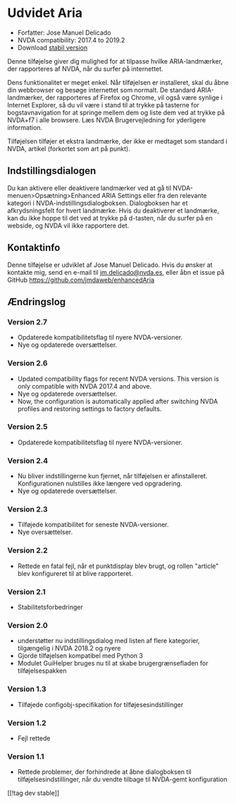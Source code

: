 # Udvidet Aria #

* Forfatter: Jose Manuel Delicado
* NVDA compatibility: 2017.4 to 2019.2
* Download [stabil version][1]

Denne tilføjelse giver dig mulighed for at tilpasse hvilke ARIA-landmærker,
der rapporteres af NVDA, når du surfer på internettet.

Dens funktionalitet er meget enkel. Når tilføjelsen er installeret, skal du
åbne din webbrowser og besøge internettet som normalt. De standard
ARIA-landmærker, der rapporteres af Firefox og Chrome, vil også være synlige
i Internet Explorer, så du vil være i stand til at trykke på tasterne for
bogstavnavigation for at springe mellem dem og liste dem ved at trykke på
NVDA+f7 i alle browsere. Læs NVDA Brugervejledning for yderligere
information.

Tilføjelsen tilføjer et ekstra landmærke, der ikke er medtaget som standard
i NVDA, artikel (forkortet som art på punkt).

## Indstillingsdialogen

Du kan aktivere eller deaktivere landmærker ved at gå til
NVDA-menuen>Opsætning>Enhanced ARIA Settings eller fra den relevante
kategori i NVDA-indstillingsdialogboksen. Dialogboksen har et
afkrydsningsfelt for hvert landmærke. Hvis du deaktiverer et landmærke, kan
du ikke hoppe til det ved at trykke på d-tasten, når du surfer på en
webside, og NVDA vil ikke rapportere det.

## Kontaktinfo

Denne tilføjelse er udviklet af Jose Manuel Delicado. Hvis du ønsker at
kontakte mig, send en e-mail til jm.delicado@nvda.es, eller åbn et issue på
GitHub https://github.com/jmdaweb/enhancedAria

## Ændringslog

### Version 2.7

* Opdaterede kompatibilitetsflag til nyere NVDA-versioner.
* Nye og opdaterede oversættelser.

### Version 2.6

* Updated compatibility flags for recent NVDA versions. This version is only
  compatible with NVDA 2017.4 and above.
* Nye og opdaterede oversættelser.
* Now, the configuration is automatically applied after switching NVDA
  profiles and restoring settings to factory defaults.

### Version 2.5

* Opdaterede kompatibilitetsflag til nyere NVDA-versioner.

### Version 2.4

* Nu bliver indstillingerne kun fjernet, når tilføjelsen er
  afinstalleret. Konfigurationen nulstilles ikke længere ved opgradering.
* Nye og opdaterede oversættelser.

### Version 2.3

* Tilføjede kompatibilitet for seneste NVDA-versioner.
* Nye oversættelser.

### Version 2.2

* Rettede en fatal fejl, når et punktdisplay blev brugt, og rollen "article"
  blev konfigureret til at blive rapporteret.

### Version 2.1

* Stabilitetsforbedringer

### Version 2.0

* understøtter nu indstillingsdialog med listen af flere kategorier,
  tilgængelig i NVDA 2018.2 og nyere
* Gjorde tilføjelsen kompatibel med Python 3
* Modulet GuiHelper bruges nu til at skabe brugergrænsefladen for
  tilføjelsespakken

### Version 1.3

* Tilføjede configobj-specifikation for tilføjesesindstillinger

### Version 1.2

* Fejl rettede

### Version 1.1

* Rettede problemer, der forhindrede at åbne dialogboksen til
  tilføjelsesindstillinger, når du vendte tilbage til NVDA-gemt
  konfiguration

[[!tag dev stable]]

[1]: https://addons.nvda-project.org/files/get.php?file=earia

